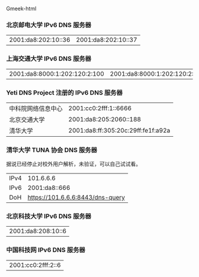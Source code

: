 
Gmeek-html<h3>北京邮电大学 IPv6 DNS 服务器</h3><table><tbody><tr><td>2001:da8:202:10::36</td><td>2001:da8:202:10::37</td></tr></tbody></table><h3>上海交通大学 IPv6 DNS 服务器</h3><table><tbody><tr><td>2001:da8:8000:1:202:120:2:100</td><td>2001:da8:8000:1:202:120:2:101</td></tr></tbody></table><h3>Yeti DNS Project 注册的 IPv6 DNS 服务器</h3><table><tbody><tr><td>中科院网络信息中心</td><td>2001:cc0:2fff:1::6666</td></tr><tr><td>北京交通大学</td><td>2001:da8:205:2060::188</td></tr><tr><td>清华大学</td><td>2001:da8:ff:305:20c:29ff:fe1f:a92a</td></tr></tbody></table><h3>清华大学 TUNA 协会 DNS 服务器</h3>据说已经停止对校外用户解析，未验证，可以自己试试看。<table><tbody><tr><td>IPv4</td><td>101.6.6.6</td></tr><tr><td>IPv6</td><td>2001:da8::666</td></tr><tr><td>DoH</td><td>https://101.6.6.6:8443/dns-query</td></tr></tbody></table><h3>北京科技大学 IPv6 DNS 服务器</h3><table><tbody><tr><td>2001:da8:208:10::6</td></tr></tbody></table><h3>中国科技网 IPv6 DNS 服务器</h3><table><tbody><tr><td>2001:cc0:2fff:2::6</td></tr></tbody></table>

